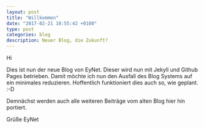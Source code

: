 ```yaml
---
layout: post
title: "Willkommen"
date: "2017-02-21 10:55:42 +0100"
type: post
categories: blog
description: Neuer Blog, die Zukunft?
---
```

Hi

Dies ist nun der neue Blog von EyNet. Dieser wird nun mit Jekyll und Github Pages betrieben. Damit möchte ich nun den Ausfall des Blog Systems auf ein minimales reduzieren. Hoffentlich funktioniert dies auch so, wie geplant. :-D

Demnächst werden auch alle weiteren Beiträge vom alten Blog hier hin portiert.

Grüße EyNet
